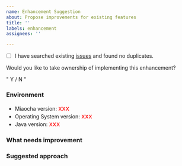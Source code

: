 ```yaml
---
name: Enhancement Suggestion
about: Propose improvements for existing features
title: ''
labels: enhancement
assignees: ''

---
```


- [ ] I have searched existing [issues](https://github.com/Hinadt-Inc/miaocha/issues) and found no duplicates.

Would you like to take ownership of implementing this enhancement?

"   Y   /   N  "

### Environment

* Miaocha version: <font size=4 color=red>xxx</font>
* Operating System version: <font size=4 color=red>xxx</font>
* Java version: <font size=4 color=red>xxx</font>

### What needs improvement


### Suggested approach

